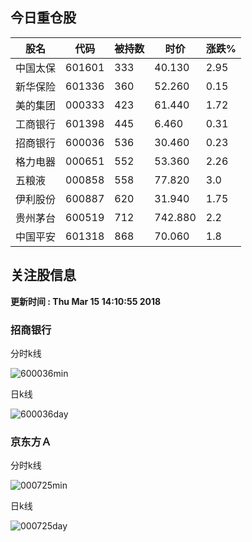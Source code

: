 
## 今日重仓股 

|股名|代码|被持数|时价|涨跌%|
|---|---|---|---|---|
|中国太保|601601|333|40.130|2.95|
|新华保险|601336|360|52.260|0.15|
|美的集团|000333|423|61.440|1.72|
|工商银行|601398|445|6.460|0.31|
|招商银行|600036|536|30.460|0.23|
|格力电器|000651|552|53.360|2.26|
|五粮液|000858|558|77.820|3.0|
|伊利股份|600887|620|31.940|1.75|
|贵州茅台|600519|712|742.880|2.2|
|中国平安|601318|868|70.060|1.8|

## 关注股信息
**更新时间 : Thu Mar 15 14:10:55 2018**
### 招商银行 
分时k线

![600036min](http://image.sinajs.cn/newchart/min/n/sh600036.gif)

日k线

![600036day](http://image.sinajs.cn/newchart/daily/n/sh600036.gif)

### 京东方Ａ 
分时k线

![000725min](http://image.sinajs.cn/newchart/min/n/sz000725.gif)

日k线

![000725day](http://image.sinajs.cn/newchart/daily/n/sz000725.gif)

